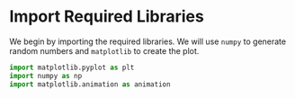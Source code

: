 # Import Required Libraries

We begin by importing the required libraries. We will use `numpy` to generate random numbers and `matplotlib` to create the plot.

```python
import matplotlib.pyplot as plt
import numpy as np
import matplotlib.animation as animation
```
